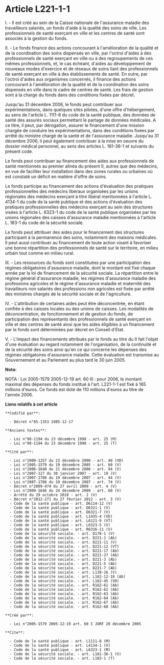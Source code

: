 # Article L221-1-1

I. - Il est créé au sein de la Caisse nationale de l'assurance maladie des travailleurs salariés, un fonds d'aide à la
qualité des soins de ville. Les professionnels de santé exerçant en ville et les centres de santé sont associés à la gestion
du fonds.

II. - Le fonds finance des actions concourant à l'amélioration de la qualité et de la coordination des soins dispensés en
ville, par l'octroi d'aides à des professionnels de santé exerçant en ville ou à des regroupements de ces mêmes
professionnels, et, le cas échéant, d'aides au développement de nouveaux modes d'exercice et de réseaux de soins liant des
professionnels de santé exerçant en ville à des établissements de santé. En outre, par l'octroi d'aides aux organismes
concernés, il finance des actions concourant à l'amélioration de la qualité et de la coordination des soins dispensés en
ville dans le cadre de centres de santé. Les frais de gestion sont à la charge du fonds dans des conditions fixées par
décret.

Jusqu'au 31 décembre 2006, le fonds peut contribuer aux expérimentations, dans quelques sites pilotes, d'une offre
d'hébergement, au sens de l'article L. 1111-8 du code de la santé publique, des données de santé des assurés sociaux
permettant le partage de données médicales. A ce titre, il peut, par dérogation, assurer le financement d'une mission chargée
de conduire les expérimentations, dans des conditions fixées par arrêté du ministre chargé de la santé et de l'assurance
maladie. Jusqu'au 31 décembre 2006, il peut également contribuer à la mise en oeuvre du dossier médical personnel, au sens
des articles L. 161-36-1 et suivants du présent code.

Le fonds peut contribuer au financement des aides aux professionnels de santé mentionnés au premier alinéa du présent II,
autres que des médecins, en vue de faciliter leur installation dans des zones rurales ou urbaines où est constaté un déficit
en matière d'offre de soins.

Le fonds participe au financement des actions d'évaluation des pratiques professionnelles des médecins libéraux organisées
par les unions régionales des médecins exerçant à titre libéral mentionnées à l'article L. 4134-1 du code de la santé
publique et des actions d'évaluation des pratiques professionnelles des médecins exerçant au sein des structures visées à
l'article L. 6323-1 du code de la santé publique organisées par les unions régionales des caisses d'assurance maladie
mentionnées à l'article L. 183-1 du code de la sécurité sociale.

Le fonds peut attribuer des aides pour le financement des structures participant à la permanence des soins, notamment des
maisons médicales. Il peut aussi contribuer au financement de toute action visant à favoriser une bonne répartition des
professionnels de santé sur le territoire, en milieu urbain tout comme en milieu rural.

III. - Les ressources du fonds sont constituées par une participation des régimes obligatoires d'assurance maladie, dont le
montant est fixé chaque année par la loi de financement de la sécurité sociale. La répartition entre le régime général
d'assurance maladie, les régimes d'assurance maladie des professions agricoles et le régime d'assurance maladie et maternité
des travailleurs non salariés des professions non agricoles est fixée par arrêté des ministres chargés de la sécurité sociale
et de l'agriculture.

IV. - L'attribution de certaines aides peut être déconcentrée, en étant confiée à des caisses locales ou des unions de
caisses. Les modalités de déconcentration, de fonctionnement et de gestion du fonds, de participation des représentants des
professionnels de santé exerçant en ville et des centres de santé ainsi que les aides éligibles à un financement par le fonds
sont déterminées par décret en Conseil d'Etat.

V. - L'impact des financements attribués par le fonds au titre du II fait l'objet d'une évaluation au regard notamment de
l'organisation, de la continuité et de la sécurité des soins ainsi qu'en ce qui concerne les dépenses des régimes
obligatoires d'assurance maladie. Cette évaluation est transmise au Gouvernement et au Parlement au plus tard le 30 juin
2005.

**Nota:**

NOTA : Loi 2005-1579 2005-12-19 art. 60 III : pour 2006, le montant maximal des dépenses du fonds institué à l'art. L221-1-1
est fixé à 165 millions d'euros. Ce fonds est doté de 110 millions d'euros au titre de l'année 2006.

**Liens relatifs à cet article**

	**Codifié par**:

	  - Décret n°85-1353 1985-12-17

	**Anciens textes**:

	  - Loi n°98-1194 du 23 décembre 1998 - art. 25 (M)
	  - Loi n°98-1194 du 23 décembre 1998 - art. 25 (T)

	**Cité par**:

	  - Loi n°2000-1257 du 23 décembre 2000 - art. 40 (VD)
	  - Loi n°2005-1579 du 19 décembre 2005 - art. 60 (V)
	  - Loi n°2006-1640 du 21 décembre 2006 - art. 94 (V)
	  - Loi n°2007-127 du 30 janvier 2007 - art. 19 (V)
	  - Loi n°2007-1786 du 19 décembre 2007 - art. 44 (V)
	  - Loi n°2007-1786 du 19 décembre 2007 - art. 74 (V)
	  - Décret n°2009-474 du 27 avril 2009 - art. 4 (V)
	  - Loi n°2009-1646 du 24 décembre 2009 - art. 60 (V)
	  - Arrêté du 29 octobre 2010 - art. 2 (V)
	  - Décret n°2012-271 du 27 février 2012 - art. 3 (V)
	  - Code de la santé publique - art. D6114-12 (V)
	  - Code de la santé publique - art. D6321-1 (V)
	  - Code de la santé publique - art. D6321-7 (V)
	  - Code de la santé publique - art. L1435-4 (VD)
	  - Code de la santé publique - art. L6121-9 (VT)
	  - Code de la santé publique - art. L6323-5 (V)
	  - Code de la santé publique - art. R6316-11 (V)
	  - Code de la sécurité sociale. - art. D178-1 (V)
	  - Code de la sécurité sociale. - art. D221-1 (Ab)
	  - Code de la sécurité sociale. - art. D221-11 (V)
	  - Code de la sécurité sociale. - art. D221-12 (VT)
	  - Code de la sécurité sociale. - art. D221-17 (Ab)
	  - Code de la sécurité sociale. - art. D221-27 (Ab)
	  - Code de la sécurité sociale. - art. D221-3 (Ab)
	  - Code de la sécurité sociale. - art. D221-5 (Ab)
	  - Code de la sécurité sociale. - art. D221-7 (Ab)
	  - Code de la sécurité sociale. - art. L138-16 (V)
	  - Code de la sécurité sociale. - art. L162-12-18 (Ab)
	  - Code de la sécurité sociale. - art. L162-45 (VD)
	  - Code de la sécurité sociale. - art. R162-61 (Ab)
	  - Code de la sécurité sociale. - art. R162-62 (Ab)
	  - Code de la sécurité sociale. - art. R162-63 (Ab)
	  - Code de la sécurité sociale. - art. R162-64 (Ab)
	  - Code de la sécurité sociale. - art. R162-67 (Ab)
	  - Code de la sécurité sociale. - art. R162-68 (Ab)

	**Créé par**:

	  - Loi n°2005-1579 2005-12-19 art. 60 I JORF 20 décembre 2005

	**Cite**:

	  - Code de la santé publique - art. L1111-8 (M)
	  - Code de la santé publique - art. L4134-1 (V)
	  - Code de la santé publique - art. L6323-1 (M)
	  - Code de la sécurité sociale. - art. L161-36-1 (V)
	  - Code de la sécurité sociale. - art. L183-1 (T)
